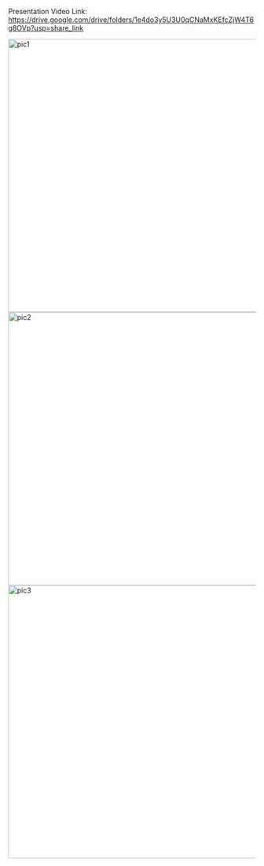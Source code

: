 Presentation Video Link: https://drive.google.com/drive/folders/1e4do3y5U3U0qCNaMxKEfcZjW4T6g8OVp?usp=share_link



<img width="556" alt="pic1" src="https://github.com/user-attachments/assets/6c1faeff-89b6-40d5-a88d-417058d35832">
<img width="556" alt="pic2" src="https://github.com/user-attachments/assets/805a5ec2-9072-48d3-8948-9f68be24d49e">
<img width="556" alt="pic3" src="https://github.com/user-attachments/assets/d3b6514f-11b5-402c-bf52-8a2079df2768">
